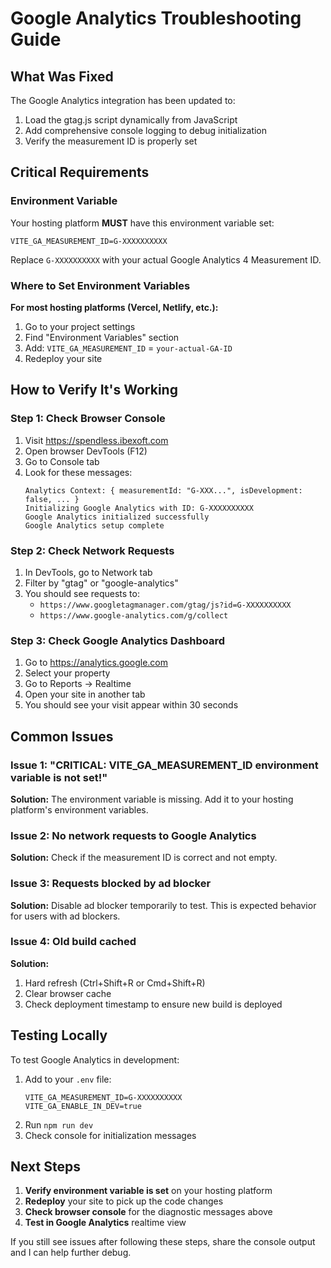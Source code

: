 # Google Analytics Troubleshooting Guide

## What Was Fixed

The Google Analytics integration has been updated to:
1. Load the gtag.js script dynamically from JavaScript
2. Add comprehensive console logging to debug initialization
3. Verify the measurement ID is properly set

## Critical Requirements

### Environment Variable
Your hosting platform **MUST** have this environment variable set:
```
VITE_GA_MEASUREMENT_ID=G-XXXXXXXXXX
```

Replace `G-XXXXXXXXXX` with your actual Google Analytics 4 Measurement ID.

### Where to Set Environment Variables

**For most hosting platforms (Vercel, Netlify, etc.):**
1. Go to your project settings
2. Find "Environment Variables" section
3. Add: `VITE_GA_MEASUREMENT_ID` = `your-actual-GA-ID`
4. Redeploy your site

## How to Verify It's Working

### Step 1: Check Browser Console
1. Visit https://spendless.ibexoft.com
2. Open browser DevTools (F12)
3. Go to Console tab
4. Look for these messages:
   ```
   Analytics Context: { measurementId: "G-XXX...", isDevelopment: false, ... }
   Initializing Google Analytics with ID: G-XXXXXXXXXX
   Google Analytics initialized successfully
   Google Analytics setup complete
   ```

### Step 2: Check Network Requests
1. In DevTools, go to Network tab
2. Filter by "gtag" or "google-analytics"
3. You should see requests to:
   - `https://www.googletagmanager.com/gtag/js?id=G-XXXXXXXXXX`
   - `https://www.google-analytics.com/g/collect`

### Step 3: Check Google Analytics Dashboard
1. Go to https://analytics.google.com
2. Select your property
3. Go to Reports → Realtime
4. Open your site in another tab
5. You should see your visit appear within 30 seconds

## Common Issues

### Issue 1: "CRITICAL: VITE_GA_MEASUREMENT_ID environment variable is not set!"
**Solution:** The environment variable is missing. Add it to your hosting platform's environment variables.

### Issue 2: No network requests to Google Analytics
**Solution:** Check if the measurement ID is correct and not empty.

### Issue 3: Requests blocked by ad blocker
**Solution:** Disable ad blocker temporarily to test. This is expected behavior for users with ad blockers.

### Issue 4: Old build cached
**Solution:**
1. Hard refresh (Ctrl+Shift+R or Cmd+Shift+R)
2. Clear browser cache
3. Check deployment timestamp to ensure new build is deployed

## Testing Locally

To test Google Analytics in development:
1. Add to your `.env` file:
   ```
   VITE_GA_MEASUREMENT_ID=G-XXXXXXXXXX
   VITE_GA_ENABLE_IN_DEV=true
   ```
2. Run `npm run dev`
3. Check console for initialization messages

## Next Steps

1. **Verify environment variable is set** on your hosting platform
2. **Redeploy** your site to pick up the code changes
3. **Check browser console** for the diagnostic messages above
4. **Test in Google Analytics** realtime view

If you still see issues after following these steps, share the console output and I can help further debug.
